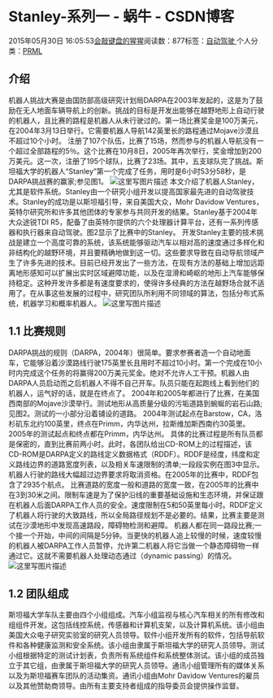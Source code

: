 
# Stanley-系列一 - 蜗牛 - CSDN博客


2015年05月30日 16:05:53[会敲键盘的猩猩](https://me.csdn.net/u010182633)阅读数：877标签：[自动驾驶																](https://so.csdn.net/so/search/s.do?q=自动驾驶&t=blog)个人分类：[PRML																](https://blog.csdn.net/u010182633/article/category/3186993)



## 介绍
机器人挑战大赛是由国防部高级研究计划局DARPA在2003年发起的，这是为了鼓励在无人地面车辆导航上的创新。挑战的目标是开发出能够在越野地形上自动行驶的机器人，且比赛的路程是机器人从未行驶过的。第一场比赛奖金是100万美元，在2004年3月13日举行。它需要机器人导航142英里长的路程通过Mojave沙漠且不超过10个小时。 注册了107个队伍，比赛了15场，然而参与的机器人导航没有一个超过全部路程的5％。这个比赛在10月8日，2005年再次举行，奖金增加到200万美元。这一次，注册了195个球队，比赛了23场。其中，五支球队完了挑战。斯坦福大学的机器人“Stanley”第一个完成了任务，用时是6小时53分58秒，是DARPA挑战赛的赢家;参见图1。
![这里写图片描述](https://img-blog.csdn.net/20150529232327796)
本文介绍了机器人Stanley，尤其是软件系统。Stanley由一个研究小组开发以提高国家最先进的自动驾驶技术。Stanley的成功是以斯坦福引导，来自美国大众，Mohr Davidow Ventures，英特尔研究所和许多其他团体的专家参与共同开发的结果。Stanley基于2004年大众途锐TDI R5，配备了由英特尔提供的六个处理器计算平台，还有一系列传感器和执行器来自动驾驶。图2显示了比赛中的Stanley。
开发Stanley主要的技术挑战是建立一个高度可靠的系统，该系统能够驱动汽车以相对高的速度通过多样化和非结构化的越野环境，并且要精确地做到这一切。这些要求导致在自动导航领域产生了许多先进的技术。目前已经开发出了一些方法，在现有方法的基础上增加远距离地形感知可以扩展出实时区域避障功能，以及在湿滑和崎岖的地形上汽车能够保持稳定。这种开发许多都是有速度要求的，使得许多经典的方法在越野场合就不适用了。在从事这些发展的过程中，研究团队所利用不同领域的算法，包括分布式系统，机器学习和概率机器人。
![这里写图片描述](https://img-blog.csdn.net/20150529234944117)
## 1.1 比赛规则
DARPA挑战的规则（DARPA，2004年）很简单。要求参赛者造一个自动地面车，它能够沿着沙漠路线行驶175英里长且用时不超过10小时。第一个完成在10小时内完成这个任务的将赢得200万美元奖金。绝对不允许人工干预。机器人由DARPA人员启动而之后机器人不得不自己开车。队员只能在起跑线上看到他们的机器人，运气好的话，就是在终点了。
2004年和2005年都进行了比赛，在美国西南部的Mojave沙漠举行。测试地形从高质量分级的污垢道路到蜿蜒的岩石山路;见图2。测试的一小部分沿着铺设的道路。 2004年测试起点在Barstow，CA，洛杉矶东北约100英里，终点在Primm，内华达州，拉斯维加斯西南约30英里。 2005年的测试起点和终点都在Primm，内华达州。
具体的比赛过程是所有队员都是保密的，直到比赛前两小时。此时，各团队给出CD-ROM上的过程描述，该CD-ROM是DARPA定义的路线定义数据格式（RDDF）。RDDF是经度，纬度和定义路线边界的道路宽度列表，以及相关车速限制的清单;一段段实例在图3中显示。机器人行驶的路线大幅超过边界要求将取消资格。在2005年的比赛中，RDDF包含了2935个航点。
比赛道路的宽度一般和道路的宽度一致，在2005年的比赛中在3到30米之间。限制车速是为了保护沿线的重要基础设施和生态环境，并保证跟在机器人后面DARPA工作人员的安全。速度限制在5和50英里每小时。RDDF定义了机器人将行驶的大致路线，所以全局路径规划不是必要的。结果，比赛主要是测试在沙漠地形中发现高速路段，障碍物检测和避障。
机器人都在同一路段比赛;一个接一个开始，中间的间隔是5分钟。当更快的机器人追上较慢的时候，速度较慢的机器人被DARPA工作人员暂停，允许第二机器人将它当做一个静态障碍物一样通过它。这就不需要机器人处理动态通过（dynamic passing）的情况。
![这里写图片描述](https://img-blog.csdn.net/20150530160315262)
## 1.2 团队组成
斯坦福大学车队主要由四个小组组成。汽车小组监视与核心汽车相关的所有修改和组组件开发。这包括线控系统，传感器和计算机支架，以及计算机系统。该小组由美国大众电子研究实验室的研究人员领导。软件小组开发所有的软件，包括导航软件和各种健康监测和安全系统。该小组由隶属于斯坦福大学的研究人员领导。测试小组根据特定的测试计划表，负责所有系统组件和系统整体测试。该小组的成员独立于其它组，由隶属于斯坦福大学的研究人员领导。通讯小组管理所有的媒体关系以及为斯坦福赛车团队的活动集资。通讯小组由Mohr Davidow Ventures的雇员以及其他赞助商领导。由所有主要支持者组成的指导委员会提供操作监督。

